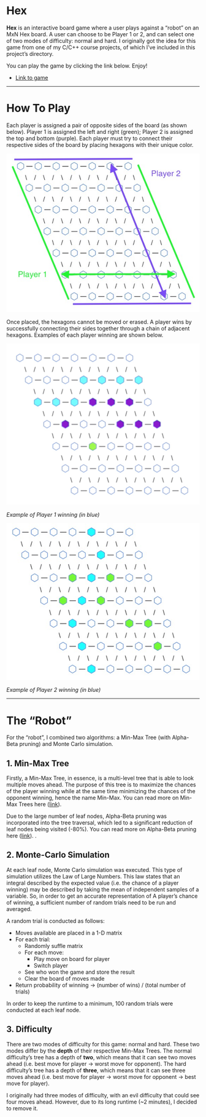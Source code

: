 # Hex

**Hex** is an interactive board game where a user plays against a “robot” on an MxN Hex board. A user can choose to be Player 1 or 2, and can select one of two modes of difficulty: normal and hard. I originally got the idea for this game from one of my C/C++ course projects, of which I’ve included in this project’s directory.

You can play the game by clicking the link below. Enjoy!
- [Link to game](https://deckardmehdy.github.io/Hex/)

---
# How To Play

Each player is assigned a pair of opposite sides of the board (as shown below). Player 1 is assigned the left and right (green); Player 2 is assigned the top and bottom (purple). Each player must try to connect their respective sides of the board by placing hexagons with their unique color.

![image](https://github.com/deckardmehdy/deckardmehdy.github.io/blob/master/Hex/images/rule_1.jpg) 


Once placed, the hexagons cannot be moved or erased. A player wins by successfully connecting their sides together through a chain of adjacent hexagons. Examples of each player winning are shown below.

![image](https://github.com/deckardmehdy/deckardmehdy.github.io/blob/master/Hex/images/player_one_wins.jpg) 

*Example of Player 1 winning (in blue)*

![image](https://github.com/deckardmehdy/deckardmehdy.github.io/blob/master/Hex/images/player_two_wins.jpg)

*Example of Player 2 winning (in blue)*

---
# The “Robot”

For the “robot”, I combined two algorithms: a Min-Max Tree (with Alpha-Beta pruning) and Monte Carlo simulation.

**1. Min-Max Tree**
---------------

Firstly, a Min-Max Tree, in essence, is a multi-level tree that is able to look multiple moves ahead. The purpose of this tree is to maximize the chances of the player winning while at the same time minimizing the chances of the opponent winning, hence the name Min-Max. You can read more on Min-Max Trees here ([link](https://en.wikipedia.org/wiki/Minimax)). 

Due to the large number of leaf nodes, Alpha-Beta pruning was incorporated into the tree traversal, which led to a significant reduction of leaf nodes being visited (-80%). You can read more on Alpha-Beta pruning here ([link](https://en.wikipedia.org/wiki/Alpha%E2%80%93beta_pruning)). .

**2. Monte-Carlo Simulation**
---------------

At each leaf node, Monte Carlo simulation was executed. This type of simulation utilizes the Law of Large Numbers. This law states that an integral described by the expected value (i.e. the chance of a player winning) may be described by taking the mean of independent samples of a variable. So, in order to get an accurate representation of A player’s chance of winning, a sufficient number of random trials need to be run and averaged.

A random trial is conducted as follows:
- Moves available are placed in a 1-D matrix
- For each trial:
	- Randomly suffle matrix
	- For each move:
		- Play move on board for player
		- Switch player
	- See who won the game and store the result
	- Clear the board of moves made
- Return probability of winning -> (number of wins) / (total number of trials)


In order to keep the runtime to a minimum, 100 random trials were conducted at each leaf node. 

**3. Difficulty**
---------------

There are two modes of difficulty for this game: normal and hard. These two modes differ by the **depth** of their respective Min-Max Trees. The normal difficulty’s tree has a depth of **two**, which means that it can see two moves ahead (i.e. best move for player -> worst move for opponent). The hard difficulty’s tree has a depth of **three**, which means that it can see three moves ahead (i.e. best move for player -> worst move for opponent -> best move for player).

I originally had three modes of difficulty, with an evil difficulty that could see four moves ahead. However, due to its long runtime (~2 minutes), I decided to remove it. 
